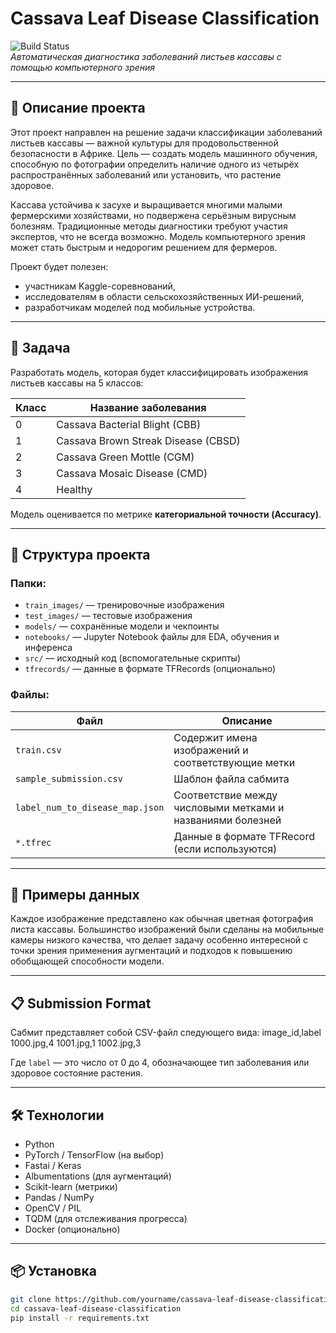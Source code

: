# Cassava Leaf Disease Classification

![Build Status](https://img.shields.io/badge/Kaggle-Competition-blue )  
*Автоматическая диагностика заболеваний листьев кассавы с помощью компьютерного зрения*

---

## 📌 Описание проекта

Этот проект направлен на решение задачи классификации заболеваний листьев кассавы — важной культуры для продовольственной безопасности в Африке. Цель — создать модель машинного обучения, способную по фотографии определить наличие одного из четырёх распространённых заболеваний или установить, что растение здоровое.

Кассава устойчива к засухе и выращивается многими малыми фермерскими хозяйствами, но подвержена серьёзным вирусным болезням. Традиционные методы диагностики требуют участия экспертов, что не всегда возможно. Модель компьютерного зрения может стать быстрым и недорогим решением для фермеров.

Проект будет полезен:
- участникам Kaggle-соревнований,
- исследователям в области сельскохозяйственных ИИ-решений,
- разработчикам моделей под мобильные устройства.

---

## 🍃 Задача

Разработать модель, которая будет классифицировать изображения листьев кассавы на 5 классов:

| Класс | Название заболевания |
|-------|----------------------|
| 0     | Cassava Bacterial Blight (CBB) |
| 1     | Cassava Brown Streak Disease (CBSD) |
| 2     | Cassava Green Mottle (CGM) |
| 3     | Cassava Mosaic Disease (CMD) |
| 4     | Healthy |

Модель оценивается по метрике **категориальной точности (Accuracy)**.

---

## 📁 Структура проекта

### Папки:
- `train_images/` — тренировочные изображения
- `test_images/` — тестовые изображения
- `models/` — сохранённые модели и чекпоинты
- `notebooks/` — Jupyter Notebook файлы для EDA, обучения и инференса
- `src/` — исходный код (вспомогательные скрипты)
- `tfrecords/` — данные в формате TFRecords (опционально)

### Файлы:
| Файл | Описание |
|------|----------|
| `train.csv` | Содержит имена изображений и соответствующие метки |
| `sample_submission.csv` | Шаблон файла сабмита |
| `label_num_to_disease_map.json` | Соответствие между числовыми метками и названиями болезней |
| `*.tfrec` | Данные в формате TFRecord (если используются) |

---

## 🧪 Примеры данных

Каждое изображение представлено как обычная цветная фотография листа кассавы. Большинство изображений были сделаны на мобильные камеры низкого качества, что делает задачу особенно интересной с точки зрения применения аугментаций и подходов к повышению обобщающей способности модели.

---

## 📋 Submission Format

Сабмит представляет собой CSV-файл следующего вида:
image_id,label
1000.jpg,4
1001.jpg,1
1002.jpg,3

Где `label` — это число от 0 до 4, обозначающее тип заболевания или здоровое состояние растения.

---

## 🛠️ Технологии

- Python
- PyTorch / TensorFlow (на выбор)
- Fastai / Keras
- Albumentations (для аугментаций)
- Scikit-learn (метрики)
- Pandas / NumPy
- OpenCV / PIL
- TQDM (для отслеживания прогресса)
- Docker (опционально)

---

## 📦 Установка

```bash
git clone https://github.com/yourname/cassava-leaf-disease-classification.git 
cd cassava-leaf-disease-classification
pip install -r requirements.txt
